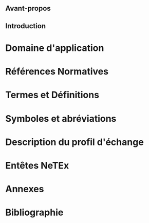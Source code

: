 ## Avant-propos

## Introduction

# Domaine d'application

# Références Normatives

# Termes et Définitions

# Symboles et abréviations

# Description du profil d'échange

# Entêtes NeTEx

# Annexes

# Bibliographie
